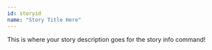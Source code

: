 ```yaml
---
id: storyid
name: "Story Title Here"
---
```


This is where your story description goes for the  story info command!